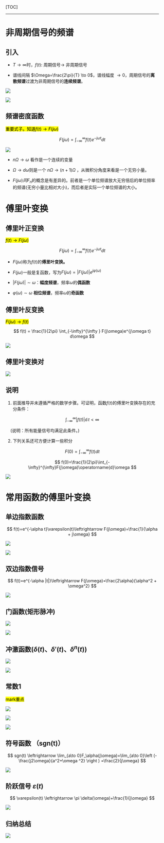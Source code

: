 [TOC]

---

# 非周期信号的频谱

## 引入

- $T \to \infty$时，$f(t)$: 周期信号$\to$ 非周期信号

- 谱线间隔 $\Omega=\frac{2\pi}{T} \to 0$，谱线幅度 $\to 0$，周期信号的**离散频谱**过渡为非周期信号的**连续频谱**。

![](信号与系统-4.4非周期信号的频谱-傅里叶变换.assets/2024-10-20-17-19-41-image.png)

![](信号与系统-4.4非周期信号的频谱-傅里叶变换.assets/2024-10-20-17-24-57-image.png)

## 频谱密度函数

<mark>重要式子。知道$f(t) \to F(j\omega)$</mark>

$$
F(j\omega) = \int_{-\infty}^{\infty } f(t)e^{-j\omega t} dt
$$

![](信号与系统-4.4非周期信号的频谱-傅里叶变换.assets/2024-10-20-17-25-18-image.png)

- $n\Omega \to \omega$ 看作是一个连续的变量

- $\Omega \to d \omega$则是一个 $n\Omega \to (n+1)\Omega$ ，从微积分角度来看是一个无穷小量。

- $F(j\omega)同F_n$的概念是有差异的。前者是一个单位频谱放大无穷倍后的单位频率的频谱(无穷小量比相对大小)，而后者是实际一个单位频谱的大小。

# 傅里叶变换

## 傅里叶正变换

<mark>$f(t) \to F(j\omega)$</mark>

$$
F(j\omega) = \int_{-\infty}^{\infty } f(t)e^{-j\omega t} dt
$$

- $F(j\omega)$称为$f(t)$的**傅里叶变换。**

- $F(j\omega)$一般是复函数，写为$F(j\omega)=|F(j\omega)|e^{j\varphi(\omega)}$

- $|F(j\omega)|\sim \omega$：**幅度频谱**，频率$\omega$的**偶函数**

- $\varphi(\omega) \sim \omega$ **相位频谱**，频率$\omega$的**奇函数**

## 傅里叶反变换

<mark>$F(j\omega) \to f(t)$</mark>

$$
f(t) = \frac{1}{2\pi} \int_{-\infty}^{\infty } F(j\omega)e^{j\omega t} d\omega
$$

![](信号与系统-4.4非周期信号的频谱-傅里叶变换.assets/2024-10-20-17-45-38-image.png)

## 傅里叶变换对

![](信号与系统-4.4非周期信号的频谱-傅里叶变换.assets/2024-10-20-17-52-41-image.png)

## 说明

1. 前面推导并未遵循严格的数学步骤。可证明，函数$f(t)$的傅里叶变换存在的充分条件：

$$
\int_{-\infty}^\infty\left|f(t)\right|\operatorname{d}t<\infty
$$

    (说明：所有能量信号均满足此条件。) 

2. 下列关系还可方便计算一些积分

$$
F(0)=\int_{-\infty}^{\infty}f(t)dt
$$

$$
f(0)=\frac{1}{2\pi}\int_{-\infty}^{\infty}F(j\omega)\operatorname{d}\omega 
$$

![](信号与系统-4.4非周期信号的频谱-傅里叶变换.assets/2024-10-20-17-53-15-image.png)

# 常用函数的傅里叶变换

## 单边指数函数

$$
f(t)=e^{-\alpha t}\varepsilon(t)\leftrightarrow F(j\omega)=\frac{1}{\alpha + j\omega}
$$

![](信号与系统-4.4非周期信号的频谱-傅里叶变换.assets/2024-10-20-18-12-32-image.png)

![](信号与系统-4.4非周期信号的频谱-傅里叶变换.assets/2024-10-20-18-14-29-image.png)

## 双边指数信号

$$
f(t)=e^{-\alpha |t|}\leftrightarrow F(j\omega)=\frac{2\alpha}{\alpha^2 + \omega^2}
$$

![](信号与系统-4.4非周期信号的频谱-傅里叶变换.assets/2024-10-20-18-15-33-image.png)

## 门函数(矩形脉冲)

![](信号与系统-4.4非周期信号的频谱-傅里叶变换.assets/2024-10-20-18-17-24-image.png)

![](信号与系统-4.4非周期信号的频谱-傅里叶变换.assets/2024-10-20-18-19-34-image.png)

## 冲激函数($\delta(t)、\delta'(t)、\delta^n(t)$)

![](信号与系统-4.4非周期信号的频谱-傅里叶变换.assets/2024-10-20-18-22-01-image.png)

![](信号与系统-4.4非周期信号的频谱-傅里叶变换.assets/2024-10-20-18-22-47-image.png)

## 常数1

<mark>mark重点</mark>

![](信号与系统-4.4非周期信号的频谱-傅里叶变换.assets/2024-10-20-18-23-49-image.png)

![](信号与系统-4.4非周期信号的频谱-傅里叶变换.assets/2024-10-20-18-25-48-image.png)

![](信号与系统-4.4非周期信号的频谱-傅里叶变换.assets/2024-10-20-18-26-04-image.png)

## 符号函数 （sgn(t)）

$$
sgn(t) \leftrightarrow \lim_{a\to 0}F_\alpha(j\omega)=\lim_{a\to 0}\left (- \frac{j2\omega}{a^2+\omega ^2} \right ) =\frac{2}{j\omega}
$$

![](信号与系统-4.4非周期信号的频谱-傅里叶变换.assets/2024-10-20-18-26-40-image.png)

## 阶跃信号 $\varepsilon(t)$

$$
\varepsilon(t) \leftrightarrow \pi \delta(\omega)+\frac{1}{j\omega}
$$

![](信号与系统-4.4非周期信号的频谱-傅里叶变换.assets/2024-10-20-18-30-31-image.png)

## 归纳总结

![](信号与系统-4.4非周期信号的频谱-傅里叶变换.assets/2024-10-20-18-32-16-image.png)
